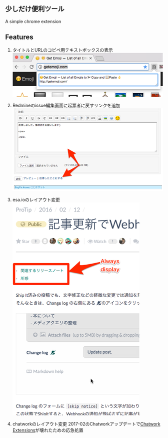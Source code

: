 少しだけ便利ツール
----------------------
A simple chrome extension

## Features

1. タイトルとURLのコピペ用テキストボックスの表示<br/>
![](doc/img1.png)

2. Redmineのissue編集画面に起票者に戻すリンクを追加<br/>
![](doc/img2.png)

3. esa.ioのレイアウト変更<br/>
![](doc/img3.png)

4. chatworkのレイアウト変更
2017-02のChatworkアップデートで[Chatwork Extensions](https://github.com/mayuki/ChatworkExtension)が壊れたための応急処置
